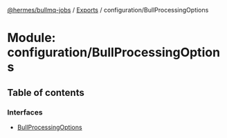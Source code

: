 [@hermes/bullmq-jobs](../README.md) / [Exports](../modules.md) / configuration/BullProcessingOptions

# Module: configuration/BullProcessingOptions

## Table of contents

### Interfaces

- [BullProcessingOptions](../interfaces/configuration_bullprocessingoptions.bullprocessingoptions.md)
